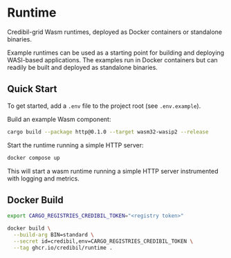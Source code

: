 # Runtime

Credibil-grid Wasm runtimes, deployed as Docker containers or standalone binaries.

Example runtimes can be used as a starting point for building and deploying WASI-based applications. The examples run in Docker containers but can readily be built and deployed as standalone binaries.

## Quick Start

To get started, add a `.env` file to the project root (see `.env.example`).

Build an example Wasm component:

```bash
cargo build --package http@0.1.0 --target wasm32-wasip2 --release
```

Start the runtime running a simple HTTP server:

```bash
docker compose up
```

This will start a wasm runtime running a simple HTTP server instrumented with logging and metrics.

## Docker Build

```bash
export CARGO_REGISTRIES_CREDIBIL_TOKEN="<registry token>"

docker build \
  --build-arg BIN=standard \
  --secret id=credibil,env=CARGO_REGISTRIES_CREDIBIL_TOKEN \
  --tag ghcr.io/credibil/runtime .
```